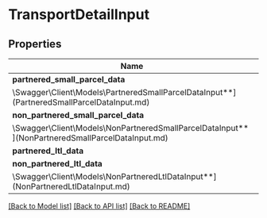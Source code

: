 # TransportDetailInput

## Properties

Name | Type | Description | Notes
------------ | ------------- | ------------- | -------------
**partnered_small_parcel_data** | [**
\Swagger\Client\Models\PartneredSmallParcelDataInput**](PartneredSmallParcelDataInput.md) |  | [optional]
**non_partnered_small_parcel_data** | [**
\Swagger\Client\Models\NonPartneredSmallParcelDataInput**](NonPartneredSmallParcelDataInput.md) |  | [optional]
**partnered_ltl_data** | [**\Swagger\Client\Models\PartneredLtlDataInput**](PartneredLtlDataInput.md) |  | [optional]
**non_partnered_ltl_data** | [**
\Swagger\Client\Models\NonPartneredLtlDataInput**](NonPartneredLtlDataInput.md) |  | [optional]

[[Back to Model list]](../../README.md#documentation-for-models) [[Back to API list]](../../README.md#documentation-for-api-endpoints) [[Back to README]](../../README.md)

